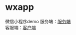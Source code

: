 # wxapp
微信小程序demo
服务端：[服务端](https://github.com/LaoADe/wxservice)  
客服端：[客户端](https://github.com/LaoADe/wxapp)
